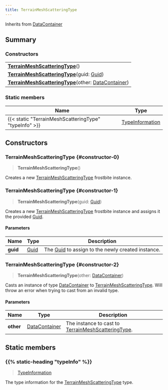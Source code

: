 ```yaml
---
title: TerrainMeshScatteringType
---
```


Inherits from 
[DataContainer](/vext/ref/shared/class/datacontainer)

## Summary
### Constructors
| |
| ----------- |
| **[TerrainMeshScatteringType](#constructor-0)**() |
| **[TerrainMeshScatteringType](#constructor-1)**(guid: [Guid](/vext/ref/shared/class/guid)) |
| **[TerrainMeshScatteringType](#constructor-2)**(other: [DataContainer](/vext/ref/shared/class/datacontainer)) |

### Static members
| Name | Type |
| ---- | ---- |
| {{< static "TerrainMeshScatteringType" "typeInfo" >}} | [TypeInformation](/vext/ref/shared/class/typeinformation) |

## Constructors
### TerrainMeshScatteringType {#constructor-0}
> **TerrainMeshScatteringType**()

Creates a new [TerrainMeshScatteringType](/vext/ref/fb/terrainmeshscatteringtype) frostbite instance.

### TerrainMeshScatteringType {#constructor-1}
> **TerrainMeshScatteringType**(guid: [Guid](/vext/ref/shared/class/guid))

Creates a new [TerrainMeshScatteringType](/vext/ref/fb/terrainmeshscatteringtype) frostbite instance and assigns it the provided [Guid](/vext/ref/shared/class/guid).

#### Parameters
| Name | Type | Description |
| ---- | ---- | ----------- |
| **guid** | [Guid](/vext/ref/shared/class/guid) | The [Guid](/vext/ref/shared/class/guid) to assign to the newly created instance. |

### TerrainMeshScatteringType {#constructor-2}
> **TerrainMeshScatteringType**(other: [DataContainer](/vext/ref/shared/class/datacontainer))

Casts an instance of type [DataContainer](/vext/ref/shared/class/datacontainer) to [TerrainMeshScatteringType](/vext/ref/fb/terrainmeshscatteringtype). Will throw an error when trying to cast from an invalid type.

#### Parameters
| Name | Type | Description |
| ---- | ---- | ----------- |
| **other** | [DataContainer](/vext/ref/shared/class/datacontainer) | The instance to cast to [TerrainMeshScatteringType](/vext/ref/fb/terrainmeshscatteringtype). |

## Static members
### {{% static-heading "typeInfo" %}}
> [TypeInformation](/vext/ref/shared/class/typeinformation)

The type information for the [TerrainMeshScatteringType](/vext/ref/fb/terrainmeshscatteringtype) type.

